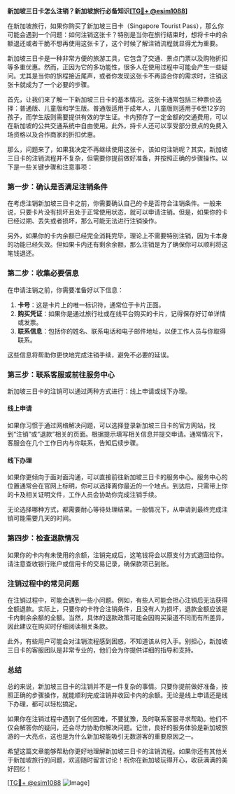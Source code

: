 **新加坡三日卡怎么注销？新加坡旅行必备知识[[TG💪+ @esim1088](https://t.me/s/esim1088)]**

在新加坡旅行，如果你购买了新加坡三日卡（Singapore Tourist Pass），那么你可能会遇到一个问题：如何注销这张卡？特别是当你在旅行结束时，想将卡中的余额退还或者干脆不想再使用这张卡了，这个时候了解注销流程就显得尤为重要。

新加坡三日卡是一种非常方便的旅游工具，它包含了交通、景点门票以及购物折扣等多重优惠。然而，正因为它的多功能性，很多人在使用过程中可能会产生一些疑问。尤其是当你的旅程接近尾声，或者你发现这张卡不再适合你的需求时，注销这张卡就成为了一个必要的步骤。

首先，让我们来了解一下新加坡三日卡的基本情况。这张卡通常包括三种票价选择：普通版、儿童版和学生版。普通版适用于成年人，儿童版则适用于6至12岁的孩子，而学生版则需要提供有效的学生证。卡内预存了一定金额的交通费用，可以在新加坡的公共交通系统中自由使用。此外，持卡人还可以享受部分景点的免费入场资格以及合作商家的折扣优惠。

那么，问题来了，如果我决定不再继续使用这张卡，该如何注销呢？其实，新加坡三日卡的注销流程并不复杂，但需要你提前做好准备，并按照正确的步骤操作。以下是一些关键步骤和注意事项：

### **第一步：确认是否满足注销条件**

在考虑注销新加坡三日卡之前，你需要确认自己的卡是否符合注销条件。一般来说，只要卡片没有损坏且处于正常使用状态，就可以申请注销。但是，如果你的卡已经过期、丢失或者损坏，那么可能无法进行注销操作。

另外，如果你的卡内余额已经完全消耗完毕，理论上不需要特别注销，因为卡本身的功能已经失效。但如果卡内还有剩余余额，那么注销是为了确保你可以顺利将这笔钱退还。

### **第二步：收集必要信息**

在申请注销之前，你需要准备好以下信息：
1. **卡号**：这是卡片上的唯一标识符，通常位于卡片正面。
2. **购买凭证**：如果你是通过旅行社或在线平台购买的卡片，记得保存好订单详情或发票。
3. **联系信息**：包括你的姓名、联系电话和电子邮件地址，以便工作人员与你取得联系。

这些信息将帮助你更快地完成注销手续，避免不必要的延误。

### **第三步：联系客服或前往服务中心**

新加坡三日卡的注销可以通过两种方式进行：线上申请或线下办理。

#### **线上申请**
如果你习惯于通过网络解决问题，可以选择登录新加坡三日卡的官方网站，找到“注销”或“退款”相关的页面。根据提示填写相关信息并提交申请。通常情况下，客服会在几个工作日内与你联系，告知后续步骤。

#### **线下办理**
如果你更倾向于面对面沟通，可以直接前往新加坡三日卡的服务中心。服务中心的位置通常会在官网上标明，你可以选择离你最近的一个地点。到达后，只需带上你的卡及相关证明文件，工作人员会协助你完成注销手续。

无论选择哪种方式，都需要耐心等待处理结果。一般情况下，从申请到最终完成注销可能需要几天的时间。

### **第四步：检查退款情况**

如果你的卡内有未使用的余额，注销完成后，这笔钱将会以原支付方式退回给你。请注意查收银行账户或信用卡的交易记录，确保款项已到账。

### **注销过程中的常见问题**

在注销过程中，可能会遇到一些小问题。例如，有些人可能会担心注销后无法获得全额退款。实际上，只要你的卡符合注销条件，且没有人为损坏，退款金额应该是卡内剩余余额的全额。当然，具体的退款政策可能会因购买渠道不同而有所差异，因此建议在购买时仔细阅读相关条款。

此外，有些用户可能会对注销流程感到困惑，不知道该从何入手。别担心，新加坡三日卡的客服团队是非常专业的，他们会为你提供详细的指导和支持。

### **总结**

总的来说，新加坡三日卡的注销并不是一件复杂的事情。只要你提前做好准备，按照正确的步骤操作，就能顺利完成注销并收回卡内的余额。无论是线上申请还是线下办理，都可以轻松搞定。

如果你在注销过程中遇到了任何困难，不要犹豫，及时联系客服寻求帮助。他们不仅会解答你的疑问，还会尽力协助你解决问题。记住，良好的服务体验是新加坡旅游的一大亮点，这也是为什么新加坡能吸引无数游客的重要原因之一。

希望这篇文章能够帮助你更好地理解新加坡三日卡的注销流程。如果你还有其他关于新加坡旅行的问题，欢迎随时留言讨论！祝你在新加坡玩得开心，收获满满的美好回忆！

[[TG💪+ @esim1088](https://t.me/s/esim1088) ![Image](https://i.postimg.cc/4NQfJmqS/Snipaste-2025-05-13-00-14-12.png)]